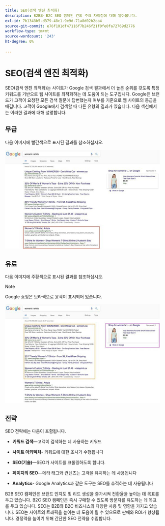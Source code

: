 ```yaml
---
title: SEO(검색 엔진 최적화)
description: B2B와 B2C SEO 캠페인 간의 주요 차이점에 대해 알아봅니다.
exl-id: 7b1348b5-d379-48c1-9e9d-71a8d02b2ca4
source-git-commit: e76f101df47116f7b246f21f0fe0fa72769d2776
workflow-type: tm+mt
source-wordcount: '243'
ht-degree: 0%

---
```


# SEO(검색 엔진 최적화)

SEO(검색 엔진 최적화)는 사이트가 Google 검색 결과에서 더 높은 순위를 갖도록 특정 키워드를 기반으로 웹 사이트를 최적화하는 데 도움이 되는 도구입니다. Google은 브랜드가 고객이 요청한 모든 검색 질문에 답변했는지 여부를 기준으로 웹 사이트의 등급을 매깁니다. 고객이 Google에서 검색할 때 다른 유형의 결과가 있습니다. 다음 섹션에서는 이러한 결과에 대해 설명합니다.

## 무급

다음 이미지에 빨간색으로 표시된 결과를 참조하십시오.

![미납된 SEO Google 검색 결과](../../assets/playbooks/seo-unpaid.png)

## 유료

다음 이미지에 주황색으로 표시된 결과를 참조하십시오.

>[!NOTE]
>
>Google 쇼핑은 보라색으로 윤곽이 표시되어 있습니다.

![유료 SEO Google 검색 결과](../../assets/playbooks/seo-paid.png)

## 전략

SEO 전략에는 다음이 포함됩니다.

- **키워드 검색**—고객이 검색하는 데 사용하는 키워드

- **사이트 아키텍처**- 키워드에 대한 조사가 수행됩니다

- **SEO(기술)**—SEO가 사이트를 크롤링하도록 합니다.

- **페이지의 SEO**—메타 태그와 컨텐츠는 고객을 유치하는 데 사용됩니다

- **Analytics**- Google Analytics과 같은 도구는 SEO를 추적하는 데 사용됩니다

B2B SEO 캠페인은 브랜드 인지도 및 리드 생성을 증가시켜 전환율을 높이는 데 목표를 두고 있습니다. B2C SEO 캠페인은 즉시 구매할 수 있도록 방문자를 유도하는 데 목표를 두고 있습니다. SEO는 B2B와 B2C 비즈니스의 다양한 사용 및 영향을 가지고 있습니다. SEO는 사이트의 트래픽을 높이는 데 도움이 될 수 있으므로 판매와 ROI가 향상됩니다. 경쟁력을 높이기 위해 간단한 SEO 전략을 수립합니다.
